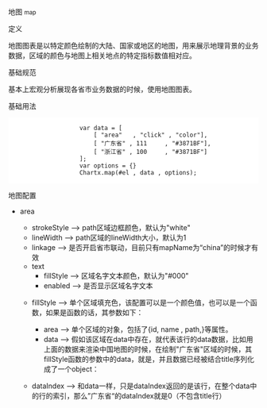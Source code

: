 <div class="mb40">
    <div class="fontsize-20 mb10">
    地图 <small>map</small>
    </div class="fontsize-28">
    <p class="mb20"></p>
</div>

<div class="mb40">
    <div class="fontsize-20 mb10">
    定义 
    </div class="fontsize-28">
    <p class="mb20">
        地图图表是以特定颜色绘制的大陆、国家或地区的地图，用来展示地理背景的业务数据，区域的颜色与地图上相关地点的特定指标数值相对应。
    </p>
</div>

<div class="mb40">
    <div class="fontsize-20 mb10">
    基础规范
    </div class="fontsize-28">
    <p class="mb20">
        基本上宏观分析展现各省市业务数据的时候，使用地图图表。        
    </p>
</div>

<div bx-name="alimama/chart/list/index"></div>




<div class="example">
    <div class="content">
        <div class="content-header">
            <div>基础用法</div>
        </div>
        <div class="content-body" style="padding:18p 40px;">
                <pre class="example-pre"  style="background:white"><code class="hljs html">
                    var data = [
                        [ "area"   , "click" , "color"],
                        [ "广东省" , 111     , "#3871BF"],
                        [ "浙江省" , 100     , "#3871BF"]
                    ];
                    var options = {}
                    Chartx.map(#el , data , options);
                </code></pre>
        </div>
    </div>
</div>


<div class="example">
    <div class="content">
        <div class="content-header">
            <div>地图配置</div>
        </div>
        <div class="content-body" style="padding:0;">
<ul data-anchor-id="72xn">
<li><p>area </p>

<ul><li>strokeStyle --&gt; path区域边框颜色，默认为"white"</li>
<li>lineWidth  --&gt; path区域的lineWidth大小，默认为1</li>
<li>linkage --&gt; 是否开启省市联动，目前只有mapName为“china”的时候才有效</li>
<li>text <br>
<ul><li>fillStyle --&gt; 区域名字文本颜色，默认为"#000"</li>
<li>enabled --&gt; 是否显示区域名字文本</li></ul></li>
<li><p>fillStyle --&gt; 单个区域填充色，该配置可以是一个颜色值，也可以是一个函数，如果是函数的话，其参数如下：</p>

<ul><li>area --&gt; 单个区域的对象，包括了{id, name , path,}等属性。</li>
<li>data --&gt; 假如该区域在data中存在，就代表该行的data数据，比如用上面的数据来渲染中国地图的时候，在绘制"广东省"区域的时候，其fillStyle函数的参数中的data，就是，并且数据已经被结合title序列化成了一个object：</li></ul></li>
<li><p>dataIndex --&gt; 和data一样，只是dataIndex返回的是该行，在整个data中的行的索引，那么”广东省“的dataIndex就是0（不包含title行）</p></li></ul></li>
</ul>
        </div>
    </div>
</div>